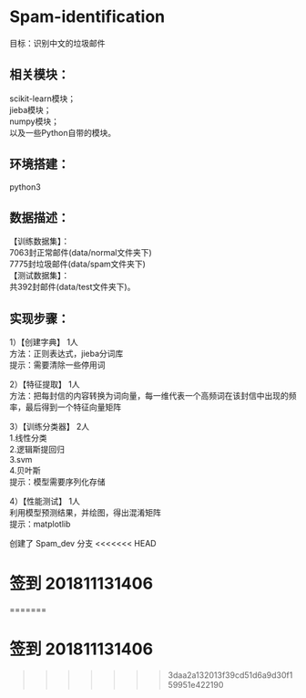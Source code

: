 # Spam-identification
目标：识别中文的垃圾邮件
  
相关模块： 
----------------  
scikit-learn模块；  
jieba模块；  
numpy模块；  
以及一些Python自带的模块。  
  
环境搭建：  
----------------
python3   
   
数据描述：  
----------------
【训练数据集】：  
7063封正常邮件(data/normal文件夹下)   
7775封垃圾邮件(data/spam文件夹下)   
【测试数据集】：  
共392封邮件(data/test文件夹下)。  
  
实现步骤：  
----------------
1）【创建字典】 1人     
方法：正则表达式，jieba分词库  
提示：需要清除一些停用词  
  
2）【特征提取】 1人    
方法：把每封信的内容转换为词向量，每一维代表一个高频词在该封信中出现的频率，最后得到一个特征向量矩阵  
  
3）【训练分类器】 2人    
1.线性分类  
2.逻辑斯提回归  
3.svm  
4.贝叶斯  
提示：模型需要序列化存储  
  
4）【性能测试】 1人  
利用模型预测结果，并绘图，得出混淆矩阵   
提示：matplotlib  

创建了 Spam_dev 分支
<<<<<<< HEAD
# 签到 201811131406
=======

# 签到 201811131406
>>>>>>> 3daa2a132013f39cd51d6a9d30f159951e422190
